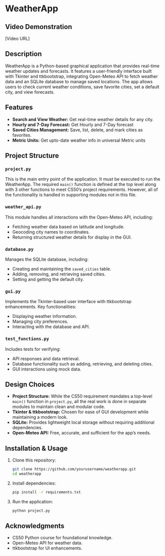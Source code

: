 # WeatherApp

## Video Demonstration

[Video URL]

## Description

WeatherApp is a Python-based graphical application that provides real-time weather updates and forecasts. It features a user-friendly interface built with Tkinter and ttkbootstrap, integrating Open-Meteo API to fetch weather data and an SQLite database to manage saved locations. The app allows users to check current weather conditions, save favorite cities, set a default city, and view forecasts. 

## Features

- **Search and View Weather:** Get real-time weather details for any city.
- **Hourly and 7-Day Forecast:** Get Hourly and 7-Day forecast 
- **Saved Cities Management:** Save, list, delete, and mark cities as favorites.
- **Metric Units:** Get upto-date weather info in universal Metric units

## Project Structure

### `project.py`

This is the main entry point of the application. It must be executed to run the WeatherApp. The required `main()` function is defined at the top level along with 3 other functions to meet CS50’s project requirements. However, all of the functionality is handled in supporting modules not in this file.

### `weather_api.py`

This module handles all interactions with the Open-Meteo API, including:

- Fetching weather data based on latitude and longitude.
- Geocoding city names to coordinates.
- Returning structured weather details for display in the GUI.

### `database.py`

Manages the SQLite database, including:

- Creating and maintaining the `saved_cities` table.
- Adding, removing, and retrieving saved cities.
- Setting and getting the default city.

### `gui.py`

Implements the Tkinter-based user interface with ttkbootstrap enhancements. Key functionalities:

- Displaying weather information.
- Managing city preferences.
- Interacting with the database and API.

### `test_functions.py`

Includes tests for verifying:

- API responses and data retrieval.
- Database functionality such as adding, retrieving, and deleting cities.
- GUI interactions using mock data.

## Design Choices

- **Project Structure:** While the CS50 requirement mandates a top-level `main()` function in `project.py`, all the real work is done in separate modules to maintain clean and modular code.
- **Tkinter & ttkbootstrap:** Chosen for ease of GUI development while maintaining a modern look.
- **SQLite:** Provides lightweight local storage without requiring additional dependencies.
- **Open-Meteo API:** Free, accurate, and sufficient for the app’s needs.


## Installation & Usage

1. Clone this repository:
   ```bash
   git clone https://github.com/yourusername/weatherapp.git
   cd weatherapp
   ```
2. Install dependencies:
   ```bash
   pip install -r requirements.txt
   ```
3. Run the application:
   ```bash
   python project.py
   ```

## Acknowledgments

- CS50 Python course for foundational knowledge.
- Open-Meteo API for weather data.
- ttkbootstrap for UI enhancements.

